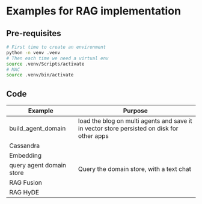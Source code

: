 # Examples for RAG implementation


## Pre-requisites

```sh
# First time to create an environment
python -n venv .venv
# Then each time we need a virtual env
source .venv/Scripts/activate
# MAC
source .venv/bin/activate
```


## Code 

| Example | Purpose |
| --- | --- |
| build_agent_domain | load the blog on multi agents and save it in vector store persisted on disk for other apps | 
| Cassandra | | 
| Embedding | | 
| query agent domain store | Query the domain store, with a text chat |
| RAG Fusion | | 
| RAG HyDE | | 